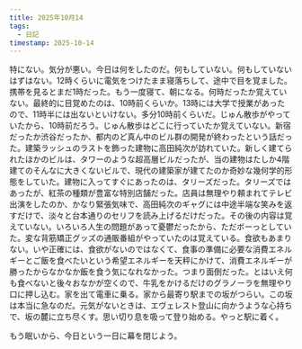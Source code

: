 ```yaml
---
title: 2025年10月14
tags:
  - 日記
timestamp: 2025-10-14
---
```

特にない。気分が悪い。今日は何をしたのだ。何もしていない。何もしていないはずはない。12時くらいに電気をつけたまま寝落ちして、途中で目を覚ました。携帯を見るとまだ1時だった。もう一度寝て、朝になる。何時だったか覚えていない。最終的に目覚めたのは、10時前くらいか。13時には大学で授業があったので、11時半には出ないといけない。多分10時前くらいだ。じゅん散歩がやっていたから、10時前だろう。じゅん散歩はどこに行っていたか覚えていない。新宿だったか渋谷だったか、都内のど真ん中のビル群の開発が終わったという話だった。建築ラッシュのラストを飾った建物に高田純次が訪れていた。新しく建てられたほかのビルは、タワーのような超高層ビルだったが、当の建物はたしか4階建てのそんなに大きくないビルで、現代の建築家が建てたのか奇妙な幾何学的形態をしていた。建物に入ってすぐにあったのは、タリーズだった。タリーズではあったが、紅茶の種類が豊富な特別店舗だった。店員は無理やり頼まれてテレビ出演をしたのか、かなり緊張気味で、高田純次のギャグには中途半端な笑みを返すだけで、淡々と台本通りのセリフを読み上げるだけだった。その後の内容は覚えていない。いろいろ人生の問題があって憂鬱だったから、ただボーっとしていた。変な背筋矯正グッズの通販番組がやっていたのは覚えている。食欲もあまりない。いや正確には、食欲がないのではなくて、食事の準備に必要な消費エネルギーとご飯を食べたいという希望エネルギーを天秤にかけて、消費エネルギーが勝ったからなかなか飯を食う気になれなかった。つまり面倒だった。とはいえ何も食べないと後々おなかが空くので、牛乳をかけるだけのグラノーラを無理やり口に押し込む。家を出て電車に乗る。家から最寄り駅までの坂がつらい。この坂は本当に急なのだ。元気がないときは、エヴェレスト登山に向かうような心持ちで、坂の麓に立ち尽くす。思い切り息を吸って登り始める。やっと駅に着く。

もう眠いから、今日という一日に幕を閉じよう。
